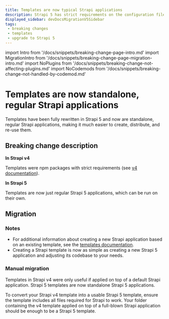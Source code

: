 ```yaml
---
title: Templates are now typical Strapi applications
description: Strapi 5 has strict requirements on the configuration filenames allowed to be loaded.
displayed_sidebar: devDocsMigrationV5Sidebar
tags:
 - breaking changes
 - templates
 - upgrade to Strapi 5
---
```


import Intro from '/docs/snippets/breaking-change-page-intro.md'
import MigrationIntro from '/docs/snippets/breaking-change-page-migration-intro.md'
import NoPlugins from '/docs/snippets/breaking-change-not-affecting-plugins.md'
import NoCodemods from '/docs/snippets/breaking-change-not-handled-by-codemod.md'

# Templates are now standalone, regular Strapi applications

Templates have been fully rewritten in Strapi 5 and now are standalone, regular Strapi applications, making it much easier to create, distribute, and re-use them.
<Intro />
<NoPlugins />
<NoCodemods />

## Breaking change description

<SideBySideContainer>

<SideBySideColumn>

**In Strapi v4**

<!-- TODO: update this link with docs-v4 just before the stable -->
Templates were npm packages with strict requirements (see [v4 documentation](https://docs.strapi.io/dev-docs/templates)).

</SideBySideColumn>

<SideBySideColumn>

**In Strapi 5**

Templates are now just regular Strapi 5 applications, which can be run on their own.

</SideBySideColumn>

</SideBySideContainer>

## Migration

<MigrationIntro />

### Notes

* For additional information about creating a new Strapi application based on an existing template, see the [templates documentation](/dev-docs/templates).
* Creating a Strapi template is now as simple as creating a new Strapi 5 application and adjusting its codebase to your needs.

### Manual migration

Templates in Strapi v4 were only useful if applied on top of a default Strapi application. Strapi 5 templates are now standalone Strapi 5 applications. 

To convert your Strapi v4 template into a usable Strapi 5 template, ensure the template includes all files required for Strapi to work. Your folder containing the v4 template applied on top of a full-blown Strapi application should be enough to be a Strapi 5 template.
